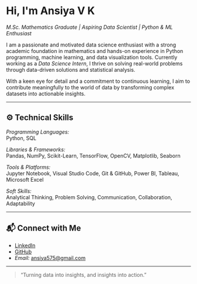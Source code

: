 # Hi, I'm Ansiya V K

*M.Sc. Mathematics Graduate | Aspiring Data Scientist | Python & ML Enthusiast*

I am a passionate and motivated data science enthusiast with a strong academic foundation in mathematics and hands-on experience in Python programming, machine learning, and data visualization tools. Currently working as a *Data Science Intern*, I thrive on solving real-world problems through data-driven solutions and statistical analysis.

With a keen eye for detail and a commitment to continuous learning, I aim to contribute meaningfully to the world of data by transforming complex datasets into actionable insights.

---

## ⚙ Technical Skills

*Programming Languages:*  
Python, SQL

*Libraries & Frameworks:*  
Pandas, NumPy, Scikit-Learn, TensorFlow, OpenCV, Matplotlib, Seaborn

*Tools & Platforms:*  
Jupyter Notebook, Visual Studio Code, Git & GitHub, Power BI, Tableau, Microsoft Excel

*Soft Skills:*  
Analytical Thinking, Problem Solving, Communication, Collaboration, Adaptability

---

## 📬 Connect with Me

- [LinkedIn](https://linkedin.com/in/ansiya-v-k)
- [GitHub](https://github.com/ansiya575)
- *Email:* ansiya575@gmail.com

---

> “Turning data into insights, and insights into action.”

<!--
**ansiya575/ansiya575** is a ✨ _special_ ✨ repository because its `README.md` (this file) appears on your GitHub profile.

Here are some ideas to get you started:

- 🔭 I’m currently working on ...
- 🌱 I’m currently learning ...
- 👯 I’m looking to collaborate on ...
- 🤔 I’m looking for help with ...
- 💬 Ask me about ...
- 📫 How to reach me: ...
- 😄 Pronouns: ...
- ⚡ Fun fact: ...
-->
